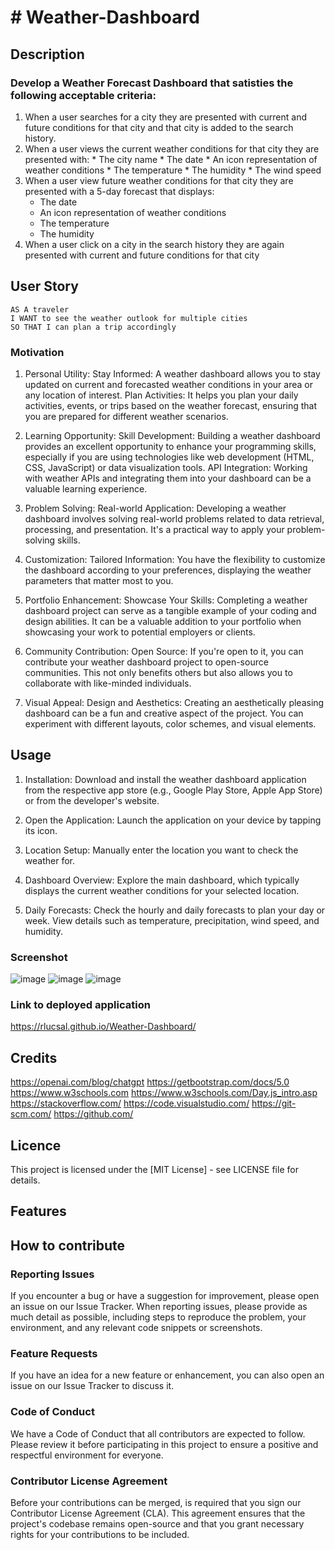 # # Weather-Dashboard

## Description 

### Develop a Weather Forecast Dashboard that satisties the following  acceptable criteria:

1.   When a user searches for a city they are presented with current and future conditions for that city and that city is added to the search history.
2.   When a user views the current weather conditions for that city they are presented with:
    * The city name
    * The date
    * An icon representation of weather conditions
    * The temperature
    * The humidity
    * The wind speed
3.  When a user view future weather conditions for that city they are presented with a 5-day forecast that displays:
    * The date
    * An icon representation of weather conditions
    * The temperature
    * The humidity
4.  When a user click on a city in the search history they are again presented with current and future conditions for that city

## User Story

```text
AS A traveler
I WANT to see the weather outlook for multiple cities
SO THAT I can plan a trip accordingly
```

### Motivation 

1. Personal Utility:
   Stay Informed: A weather dashboard allows you to stay updated on current and forecasted weather conditions in your area or any location of interest.
   Plan Activities: It helps you plan your daily activities, events, or trips based on the weather forecast, ensuring that you are prepared for different weather scenarios.
   
2. Learning Opportunity:
   Skill Development: Building a weather dashboard provides an excellent opportunity to enhance your programming skills, especially if you are using technologies like web development (HTML, CSS, JavaScript) or data visualization tools.
   API Integration: Working with weather APIs and integrating them into your dashboard can be a valuable learning experience.
   
3. Problem Solving:
   Real-world Application: Developing a weather dashboard involves solving real-world problems related to data retrieval, processing, and presentation. It's a practical way to apply your problem-solving skills.
   
4. Customization:
   Tailored Information: You have the flexibility to customize the dashboard according to your preferences, displaying the weather parameters that matter most to you.
   
5. Portfolio Enhancement:
   Showcase Your Skills: Completing a weather dashboard project can serve as a tangible example of your coding and design abilities. It can be a valuable addition to your portfolio when showcasing your work to potential employers or clients.
   
7. Community Contribution:
   Open Source: If you're open to it, you can contribute your weather dashboard project to open-source communities. This not only benefits others but also allows you to collaborate with like-minded individuals.
   
9. Visual Appeal:
   Design and Aesthetics: Creating an aesthetically pleasing dashboard can be a fun and creative aspect of the project. You can experiment with different layouts, color schemes, and visual elements.
   
## Usage

1. Installation:
  Download and install the weather dashboard application from the respective app store (e.g., Google Play Store, Apple App Store) or from the developer's website.

2. Open the Application:
   Launch the application on your device by tapping its icon.
   
3. Location Setup:
   Manually enter the location you want to check the weather for.
   
4. Dashboard Overview:
   Explore the main dashboard, which typically displays the current weather conditions for your selected location.
   
5. Daily Forecasts:
  Check the hourly and daily forecasts to plan your day or week.
  View details such as temperature, precipitation, wind speed, and humidity.

### Screenshot
![image](https://github.com/RlucSal/Weather-Dashboard/assets/145674108/a96a161b-4ca8-4714-b4e5-a7de9f405870)
![image](https://github.com/RlucSal/Weather-Dashboard/assets/145674108/37d26800-9b95-4968-ba6d-40afe8067b8d)
![image](https://github.com/RlucSal/Weather-Dashboard/assets/145674108/526883dc-876e-44eb-b492-5300d5ed5fb1)

### Link to deployed application

https://rlucsal.github.io/Weather-Dashboard/

## Credits

https://openai.com/blog/chatgpt
https://getbootstrap.com/docs/5.0
https://www.w3schools.com
https://www.w3schools.com/Day.js_intro.asp
https://stackoverflow.com/
https://code.visualstudio.com/
https://git-scm.com/
https://github.com/

## Licence
This project is licensed under the [MIT License] - see LICENSE file for details.

## Features

## How to contribute
### Reporting Issues
If you encounter a bug or have a suggestion for improvement, please open an issue on our Issue Tracker. When reporting issues, please provide as much detail as possible, including steps to reproduce the problem, your environment, and any relevant code snippets or screenshots.

### Feature Requests
If you have an idea for a new feature or enhancement, you can also open an issue on our Issue Tracker to discuss it.
   
### Code of Conduct
We have a Code of Conduct that all contributors are expected to follow. Please review it before participating in this project to ensure a positive and respectful environment for everyone.

### Contributor License Agreement
Before your contributions can be merged, is required that you sign our Contributor License Agreement (CLA). This agreement ensures that the project's codebase remains open-source and that you grant necessary rights for your contributions to be included.























